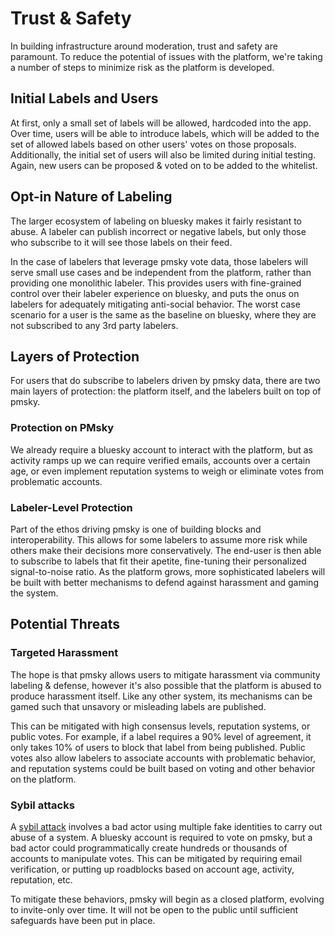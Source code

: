 # Trust & Safety

In building infrastructure around moderation, trust and safety are paramount.  To reduce the potential of issues with the platform, we're taking a number of steps to minimize risk as the platform is developed.

## Initial Labels and Users

At first, only a small set of labels will be allowed, hardcoded into the app.  Over time, users will be able to introduce labels, which will be added to the set of allowed labels based on other users' votes on those proposals.  Additionally, the initial set of users will also be limited during initial testing.  Again, new users can be proposed & voted on to be added to the whitelist.

## Opt-in Nature of Labeling

The larger ecosystem of labeling on bluesky makes it fairly resistant to abuse.  A labeler can publish incorrect or negative labels, but only those who subscribe to it will see those labels on their feed. &#x20;

In the case of labelers that leverage pmsky vote data, those labelers will serve small use cases and be independent from the platform, rather than providing one monolithic labeler.  This provides users with fine-grained control over their labeler experience on bluesky, and puts the onus on labelers for adequately mitigating anti-social behavior.  The worst case scenario for a user is the same as the baseline on bluesky, where they are not subscribed to any 3rd party labelers.&#x20;

## Layers of Protection

For users that do subscribe to labelers driven by pmsky data, there are two main layers of protection: the platform itself, and the labelers built on top of pmsky.

### Protection on PMsky

We already require a bluesky account to interact with the platform, but as activity ramps up we can require verified emails, accounts over a certain age, or even implement reputation systems to weigh or eliminate votes from problematic accounts. &#x20;

### Labeler-Level Protection

Part of the ethos driving pmsky is one of building blocks and interoperability.  This allows for some labelers to assume more risk while others make their decisions more conservatively.  The end-user is then able to subscribe to labels that fit their apetite, fine-tuning their personalized signal-to-noise ratio.  As the platform grows, more sophisticated labelers will be built with better mechanisms to defend against harassment and gaming the system. &#x20;

## Potential Threats

### Targeted Harassment

The hope is that pmsky allows users to mitigate harassment via community labeling & defense, however it's also possible that the platform is abused to produce harassment itself.  Like any other system, its mechanisms can be gamed such that unsavory or misleading labels are published. &#x20;

This can be mitigated with high consensus levels, reputation systems, or public votes.  For example, if a label requires a 90% level of agreement, it only takes 10% of users to block that label from being published.  Public votes also allow labelers to associate accounts with problematic behavior, and reputation systems could be built based on voting and other behavior on the platform.

### Sybil attacks

A [sybil attack](https://en.wikipedia.org/wiki/Sybil_attack) involves a bad actor using multiple fake identities to carry out abuse of a system.  A bluesky account is required to vote on pmsky, but a bad actor could programmatically create hundreds or thousands of accounts to manipulate votes.  This can be mitigated by requiring email verification, or putting up roadblocks based on account age, activity, reputation, etc. &#x20;

To mitigate these behaviors, pmsky will begin as a closed platform, evolving to invite-only over time.  It will not be open to the public until sufficient safeguards have been put in place.

